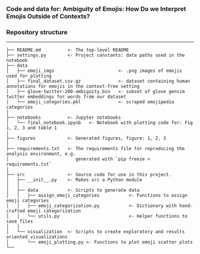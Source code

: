 ### Code and data for: Ambiguity of Emojis: How Do we Interpret Emojis Outside of Contexts?


### Repository structure

------------

    ├── README.md          <- The top-level README
    ├── settings.py        <- Project constants: data paths used in the notebook
    ├── data               
    │   ├── emoji_imgs                        <- .png images of emojis used for plotting
    │   ├── final_dataset.csv.gz              <- dataset containing human annotations for emojis in the context-free setting
    │   ├── glove-twitter-200-ambiguity.bin   <- subset of glove gensim twitter embeddings for words from our dataset
    │   └── emoji_categories.pkl              <- scraped emojipedia categories
    │
    ├── notebooks          <- Jupyter notebooks
    │   └── final_notebook.ipynb   <- Notebook with plotting code for: Fig 1, 2, 3 and table 1
    │
    ├── figures            <- Generated figures, figure: 1, 2, 3
    │
    ├── requirements.txt   <- The requirements file for reproducing the analysis environment, e.g.
    │                         generated with `pip freeze > requirements.txt`
    │
    ├── src                <- Source code for use in this project.
    │   ├── __init__.py    <- Makes src a Python module
    │   │
    │   ├── data           <- Scripts to generate data
    │   │   ├── assign_emoji_categories           <- Functions to assign emoji categories
    │   │   ├── emoji_categorization.py           <- Dictionary with hand-crafted emoji categorization
    │   │   └── utils.py                          <- Helper functions to save files
    │   │
    │   └── visualization  <- Scripts to create exploratory and results oriented visualizations
    │       └── emoji_plotting.py <- Functions to plot emoji scatter plots
    └──
 
